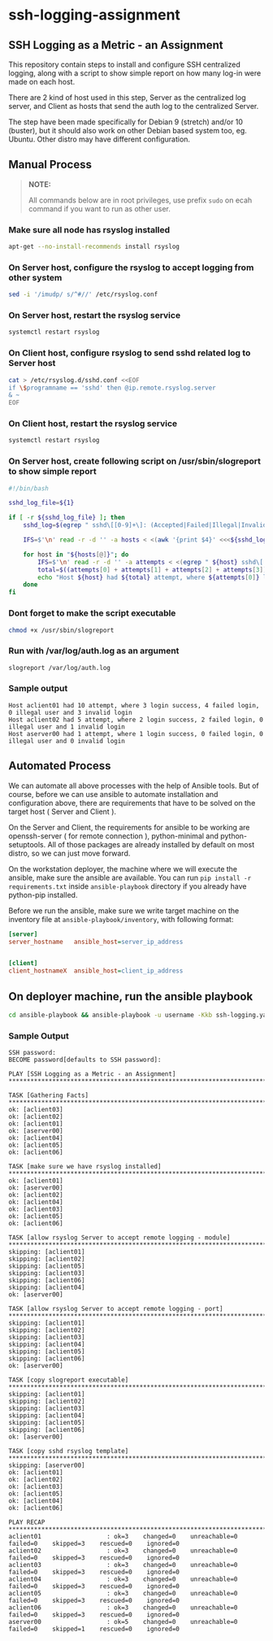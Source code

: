# ssh-logging-assignment
## SSH Logging as a Metric - an Assignment

This repository contain steps to install and configure SSH centralized logging, along with a script to show simple report on how many log-in were made on each host.

There are 2 kind of host used in this step, Server as the centralized log server, and Client as hosts that send the auth log to the centralized Server.

The step have been made specifically for Debian 9 (stretch) and/or 10 (buster), but it should also work on other Debian based system too, eg. Ubuntu. Other distro may have different configuration.

## Manual Process

> **NOTE:**
>
> All commands below are in root privileges, use prefix `sudo` on ecah command if you want to run as other user.

### Make sure all node has rsyslog installed

```bash
apt-get --no-install-recommends install rsyslog
```

### On Server host, configure the rsyslog to accept logging from other system

```bash
sed -i '/imudp/ s/^#//' /etc/rsyslog.conf
```

### On Server host, restart the rsyslog service

```bash
systemctl restart rsyslog
```

### On Client host, configure rsyslog to send sshd related log to Server host

```bash
cat > /etc/rsyslog.d/sshd.conf <<EOF
if \$programname == 'sshd' then @ip.remote.rsyslog.server
& ~
EOF
```

### On Client host, restart the rsyslog service

```bash
systemctl restart rsyslog
```

### On Server host, create following script on /usr/sbin/slogreport to show simple report

```bash
#!/bin/bash

sshd_log_file=${1}

if [ -r ${sshd_log_file} ]; then
    sshd_log=$(egrep " sshd\[[0-9]+\]: (Accepted|Failed|Illegal|Invalid) " ${sshd_log_file})

    IFS=$'\n' read -r -d '' -a hosts < <(awk '{print $4}' <<<${sshd_log} | sort -u && printf '\0')

    for host in "${hosts[@]}"; do
        IFS=$'\n' read -r -d '' -a attempts < <(egrep " ${host} sshd\[[0-9]+\]: " <<<${sshd_log} | tee >(grep -c ": Invalid") >(grep -c ": Illegal") >(grep -c ": Failed") >(grep -c ": Accepted") >/dev/null | tee && printf '\0')
        total=$((attempts[0] + attempts[1] + attempts[2] + attempts[3]))
        echo "Host ${host} had ${total} attempt, where ${attempts[0]} login success, ${attempts[1]} failed login, ${attempts[2]} illegal user and ${attempts[3]} invalid login"
    done
fi

```

### Dont forget to make the script executable

```bash
chmod +x /usr/sbin/slogreport
```

### Run with /var/log/auth.log as an argument

```bash
slogreport /var/log/auth.log
```

### Sample output
  
```
Host aclient01 had 10 attempt, where 3 login success, 4 failed login, 0 illegal user and 3 invalid login
Host aclient02 had 5 attempt, where 2 login success, 2 failed login, 0 illegal user and 1 invalid login
Host aserver00 had 1 attempt, where 1 login success, 0 failed login, 0 illegal user and 0 invalid login
```


## Automated Process

We can automate all above processes with the help of Ansible tools. But of course, before we can use ansible to automate installation and configuration above, there are requirements that have to be solved on the target host ( Server and Client ).

On the Server and Client, the requirements for ansible to be working are openssh-server ( for remote connection ), python-minimal and python-setuptools. All of those packages are already installed by default on most distro, so we can just move forward.

On the workstation deployer, the machine where we will execute the ansible, make sure the ansible are available. You can run `pip install -r requirements.txt` inside `ansible-playbook` directory if you already have python-pip installed.

Before we run the ansible, make sure we write target machine on the inventory file at `ansible-playbook/inventory`, with following format:

```ini
[server]
server_hostname   ansible_host=server_ip_address


[client]
client_hostnameX  ansible_host=client_ip_address

```

## On deployer machine, run the ansible playbook

```bash
cd ansible-playbook && ansible-playbook -u username -Kkb ssh-logging.yaml
```

### Sample Output
```
SSH password: 
BECOME password[defaults to SSH password]: 

PLAY [SSH Logging as a Metric - an Assignment] ****************************************************************************************************************************************************

TASK [Gathering Facts] ****************************************************************************************************************************************************************************
ok: [aclient03]
ok: [aclient02]
ok: [aclient01]
ok: [aserver00]
ok: [aclient04]
ok: [aclient05]
ok: [aclient06]

TASK [make sure we have rsyslog installed] ********************************************************************************************************************************************************
ok: [aclient01]
ok: [aserver00]
ok: [aclient02]
ok: [aclient04]
ok: [aclient03]
ok: [aclient05]
ok: [aclient06]

TASK [allow rsyslog Server to accept remote logging - module] *************************************************************************************************************************************
skipping: [aclient01]
skipping: [aclient02]
skipping: [aclient05]
skipping: [aclient03]
skipping: [aclient06]
skipping: [aclient04]
ok: [aserver00]

TASK [allow rsyslog Server to accept remote logging - port] ***************************************************************************************************************************************
skipping: [aclient01]
skipping: [aclient02]
skipping: [aclient03]
skipping: [aclient04]
skipping: [aclient05]
skipping: [aclient06]
ok: [aserver00]

TASK [copy slogreport executable] *****************************************************************************************************************************************************************
skipping: [aclient01]
skipping: [aclient02]
skipping: [aclient03]
skipping: [aclient04]
skipping: [aclient05]
skipping: [aclient06]
ok: [aserver00]

TASK [copy sshd rsyslog template] *****************************************************************************************************************************************************************
skipping: [aserver00]
ok: [aclient01]
ok: [aclient02]
ok: [aclient03]
ok: [aclient05]
ok: [aclient04]
ok: [aclient06]

PLAY RECAP ****************************************************************************************************************************************************************************************
aclient01                  : ok=3    changed=0    unreachable=0    failed=0    skipped=3    rescued=0    ignored=0   
aclient02                  : ok=3    changed=0    unreachable=0    failed=0    skipped=3    rescued=0    ignored=0   
aclient03                  : ok=3    changed=0    unreachable=0    failed=0    skipped=3    rescued=0    ignored=0   
aclient04                  : ok=3    changed=0    unreachable=0    failed=0    skipped=3    rescued=0    ignored=0   
aclient05                  : ok=3    changed=0    unreachable=0    failed=0    skipped=3    rescued=0    ignored=0   
aclient06                  : ok=3    changed=0    unreachable=0    failed=0    skipped=3    rescued=0    ignored=0   
aserver00                  : ok=5    changed=0    unreachable=0    failed=0    skipped=1    rescued=0    ignored=0   
```

